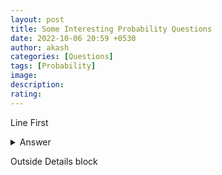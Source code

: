 ```yaml
---
layout: post
title: Some Interesting Probability Questions
date: 2022-10-06 20:59 +0530
author: akash
categories: [Questions]
tags: [Probability]
image: 
description: 
rating: 
---
```


Line First
<details>
    <summary>Answer </summary>

    asdasd
    asdasdasd
</details>


Outside Details block